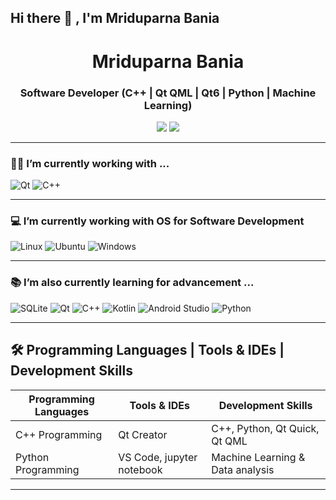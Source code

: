 ## Hi there 👋 , I'm Mriduparna Bania

<h1 align="center">Mriduparna Bania </h1>
<h3 align="center">Software Developer (C++ | Qt QML | Qt6 | Python | Machine Learning)</h3>

</p>

<p align="center">
  <a href="https://linkedin.com/in/mriduparna-bania-aa95921a7"><img src="https://img.shields.io/badge/LinkedIn-0077B5?style=for-the-badge&logo=linkedin&logoColor=white"/></a>
  <a href="mailto:mriduparnabania@gmail.com"><img src="https://img.shields.io/badge/Gmail-D14836?style=for-the-badge&logo=gmail&logoColor=white"/></a>
</p>

---

### 🧑‍💻 I’m currently working with ...
![Qt](https://img.shields.io/badge/Qt-41CD52?style=for-the-badge&logo=qt&logoColor=white)
![C++](https://img.shields.io/badge/C++-00599C?style=for-the-badge&logo=cplusplus&logoColor=white)

---

### 💻 I’m currently working with OS for Software Development
![Linux](https://img.shields.io/badge/Linux-FCC624?style=for-the-badge&logo=linux&logoColor=black)
![Ubuntu](https://img.shields.io/badge/Ubuntu-E95420?style=for-the-badge&logo=ubuntu&logoColor=white)
![Windows](https://img.shields.io/badge/Windows-0078D6?style=for-the-badge&logo=windows&logoColor=white)

---

### 📚 I’m also currently learning for advancement ...
![SQLite](https://img.shields.io/badge/SQLite-003B57?style=for-the-badge&logo=sqlite&logoColor=white)
![Qt](https://img.shields.io/badge/Qt-41CD52?style=for-the-badge&logo=qt&logoColor=white)
![C++](https://img.shields.io/badge/C++-00599C?style=for-the-badge&logo=cplusplus&logoColor=white)
![Kotlin](https://img.shields.io/badge/Kotlin-7F52FF?style=for-the-badge&logo=kotlin&logoColor=white)
![Android Studio](https://img.shields.io/badge/Android%20Studio-3DDC84?style=for-the-badge&logo=android-studio&logoColor=white)
![Python](https://img.shields.io/badge/Python-3776AB?style=for-the-badge&logo=python&logoColor=white)



---

## 🛠️ Programming Languages | Tools & IDEs | Development Skills

| Programming Languages        | Tools & IDEs               | Development Skills                                           |
|------------------------------|---------------------------|-------------------------------------------------------------|
| C++ Programming                | Qt Creator                 | C++, Python, Qt Quick, Qt QML                           |
| Python Programming           | VS Code, jupyter notebook   | Machine Learning & Data analysis     |


---





